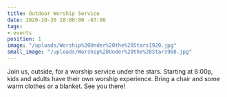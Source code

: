 ```yaml
---
title: Outdoor Worship Service
date: 2020-10-30 18:00:00 -07:00
tags:
- events
position: 1
image: "/uploads/Worship%20Under%20the%20Stars1920.jpg"
small_image: "/uploads/Worship%20Under%20the%20Stars960.jpg"
---
```


Join us, outside, for a worship service under the stars. Starting at 6:00p, kids and adults have their own worship experience. Bring a chair and some warm clothes or a blanket. See you there!